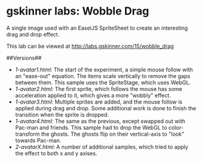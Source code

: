 # gskinner labs: Wobble Drag
A single image used with an EaselJS SpriteSheet to create an interesting drag and drop effect.

This lab can be viewed at http://labs.gskinner.com/15/wobble_drag

##Versions##
 * *1-avatar1.html:* The start of the experiment, a simple mouse follow with an "ease-out" 
equation. The items scale vertically to remove the gaps between them. This sample uses the SpriteStage,
which uses WebGL.
 * *1-avatar2.html:* The first sprite, which follows the mouse has some acceleration applied to it, 
 which gives a more "wobbly" effect.
 * *1-avatar3.html:* Multiple sprites are added, and the mouse follow is applied during drag and drop. Some
 additional work is done to finish the transition when the sprite is dropped.
 * *1-avatar4.html:* The same as the previous, except swapped out with Pac-man and friends. This sample had
 to drop the WebGL to color-transform the ghosts. The ghosts flip on their vertical-axis to "look" towards 
 Pac-man.
 * *2-avatarX.html:* A number of additional samples, which tried to apply the effect to both x and y axises.

